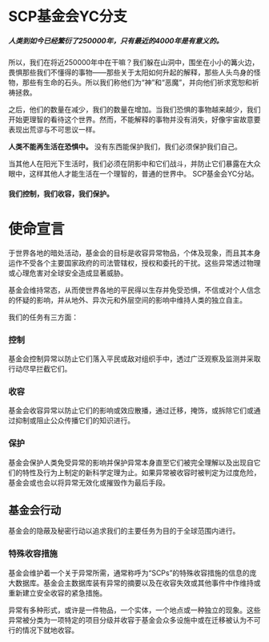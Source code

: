 # SCP基金会YC分支

##### 人类到如今已经繁衍了250000年，只有最近的4000年是有意义的。

所以，我们在将近250000年中在干嘛？我们躲在山洞中，围坐在小小的篝火边，畏惧那些我们不懂得的事物——那些关于太阳如何升起的解释，那些人头鸟身的怪物，那些有生命的石头。所以我们称他们为“神”和“恶魔”，并向他们祈求宽恕和祈祷拯救。

之后，他们的数量在减少，我们的数量在增加。当我们恐惧的事物越来越少，我们开始更理智的看待这个世界。然而，不能解释的事物并没有消失，好像宇宙故意要表现出荒谬与不可思议一样。

**人类不能再生活在恐惧中。** 没有东西能保护我们，我们必须保护我们自己。

当其他人在阳光下生活时，我们必须在阴影中和它们战斗，并防止它们暴露在大众眼中，这样其他人才能生活在一个理智的，普通的世界中。
SCP基金会YC分站。

#### 我们控制，我们收容，我们保护。



# 使命宣言

于世界各地的暗处活动，基金会的目标是收容异常物品，个体及现象，而且其本身运作不受各个主要国家政府的司法管辖权，授权和委托的干扰。这些异常透过物理或心理危害对全球安全造成显著威胁。

基金会维持常态，从而使世界各地的平民得以生存并免受恐惧，不信或对个人信念的怀疑的影响，并从地外、异次元和外层空间的影响中维持人类的独立自主。

我们的任务有三方面：

### 控制

基金会控制异常以防止它们落入平民或敌对组织手中，透过广泛观察及监测并采取行动尽早拦截它们。

### 收容

基金会收容异常以防止它们的影响或效应散播，通过迁移，掩饰，或拆除它们或通过抑制或阻止公众传播它们的知识进行。

### 保护

基金会保护人类免受异常的影响并保护异常本身直至它们被完全理解以及出现自它们的特性及行为上制定的新科学定理为止。如果异常被收容时被判定为过度危险，基金会或也会以将异常无效化或摧毁作为最后手段。



## 基金会行动

基金会的隐蔽及秘密行动以追求我们的主要任务为目的于全球范围内进行。

### 特殊收容措施

基金会维护着一个关于异常所需，通常称呼为“SCPs”的特殊收容措施的信息的庞大数据库。基金会主数据库装有异常的摘要以及在收容失效或其他事件中作维持或重新建立安全收容的紧急措施。

异常有多种形式，或许是一件物品，一个实体，一个地点或一种独立的现象。这些异常被分类为一项特定的项目分级并收容于基金会众多设施中或在迁移被认为不可行的情况下就地收容。
